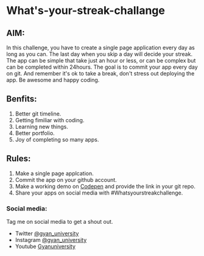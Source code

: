 # What's-your-streak-challange

## AIM:
In this challenge, you have to create a single page application every day as long as you can. The last day when you skip a day will decide your streak. The app can be simple that take just an hour or less, or can be complex but can be completed within 24hours. The goal is to commit your app every day on git. And remember it's ok to take a break, don't stress out deploying the app. Be awesome and happy coding.

## Benfits:
1. Better git timeline.
2. Getting fimiliar with coding.
3. Learning new things.
4. Better portfolio.
5. Joy of completing so many apps.

## Rules:
1. Make a single page applcation.
2. Commit the app on your github account.
3. Make a working demo on [Codepen](https://codepen.io/) and provide the link in your git repo.
4. Share your apps on social media with #Whatsyourstreakchallenge.

### Social media:
Tag me on social media to get a shout out.
* Twitter [@gyan_university](https://twitter.com/gyan_university)
* Instagram [@gyan_university](https://www.instagram.com/gyan_university/)
* Youtube [Gyanuniversity](https://www.youtube.com/channel/UCzFU4dsDRuPId4GJhhdkvkQ)
